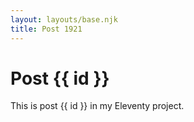 ```yaml
---
layout: layouts/base.njk
title: Post 1921
---
```


# Post {{ id }}

This is post {{ id }} in my Eleventy project.

